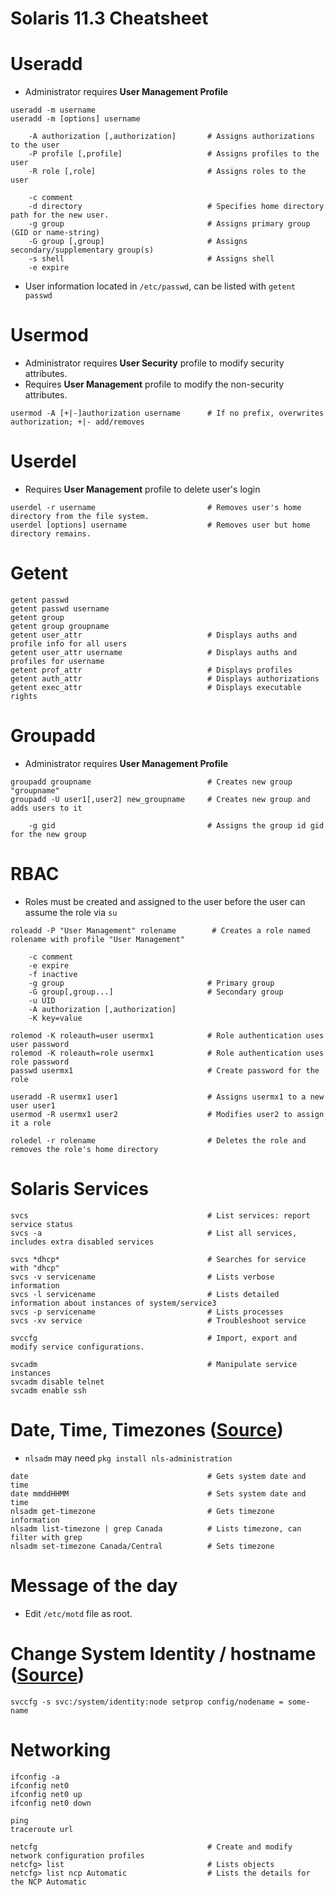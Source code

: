 Solaris 11.3 Cheatsheet
=======================

# Useradd
- Administrator requires **User Management Profile**
```
useradd -m username
useradd -m [options] username

    -A authorization [,authorization]       # Assigns authorizations to the user
    -P profile [,profile]                   # Assigns profiles to the user
    -R role [,role]                         # Assigns roles to the user

    -c comment
    -d directory                            # Specifies home directory path for the new user.
    -g group                                # Assigns primary group (GID or name-string)
    -G group [,group]                       # Assigns secondary/supplementary group(s)
    -s shell                                # Assigns shell
    -e expire
```
- User information located in `/etc/passwd`, can be listed with `getent passwd`

# Usermod
- Administrator requires **User Security** profile to modify security attributes.
- Requires **User Management** profile to modify the non-security attributes.
```
usermod -A [+|-]authorization username      # If no prefix, overwrites authorization; +|- add/removes
```

# Userdel
- Requires **User Management** profile to delete user's login
```
userdel -r username                         # Removes user's home directory from the file system.
userdel [options] username                  # Removes user but home directory remains.
```

# Getent
```
getent passwd
getent passwd username
getent group
getent group groupname
getent user_attr                            # Displays auths and profile info for all users
getent user_attr username                   # Displays auths and profiles for username
getent prof_attr                            # Displays profiles
getent auth_attr                            # Displays authorizations
getent exec_attr                            # Displays executable rights

```

# Groupadd
- Administrator requires **User Management Profile**
```
groupadd groupname                          # Creates new group "groupname"
groupadd -U user1[,user2] new_groupname     # Creates new group and adds users to it

    -g gid                                  # Assigns the group id gid for the new group

```
# RBAC
- Roles must be created and assigned to the user before the user can assume the role via `su`

```
roleadd -P "User Management" rolename        # Creates a role named rolename with profile "User Management"

    -c comment
    -e expire
    -f inactive
    -g group                                # Primary group
    -G group[,group...]                     # Secondary group
    -u UID
    -A authorization [,authorization]
    -K key=value

rolemod -K roleauth=user usermx1            # Role authentication uses user password
rolemod -K roleauth=role usermx1            # Role authentication uses role password
passwd usermx1                              # Create password for the role

useradd -R usermx1 user1                    # Assigns usermx1 to a new user user1
usermod -R usermx1 user2                    # Modifies user2 to assign it a role

roledel -r rolename                         # Deletes the role and removes the role's home directory
```

# Solaris Services

```
svcs                                        # List services: report service status
svcs -a                                     # List all services, includes extra disabled services

svcs *dhcp*                                 # Searches for service with "dhcp"
svcs -v servicename                         # Lists verbose information
svcs -l servicename                         # Lists detailed information about instances of system/service3
svcs -p servicename                         # Lists processes
svcs -xv service                            # Troubleshoot service

svccfg                                      # Import, export and modify service configurations.

svcadm                                      # Manipulate service instances
svcadm disable telnet
svcadm enable ssh
```

# Date, Time, Timezones ([Source](http://unix.stackexchange.com/questions/211425/changing-timezone-in-oracle-solaris-11-2))
- `nlsadm` may need `pkg install nls-administration`
```
date                                        # Gets system date and time
date mmddHHMM                               # Sets system date and time
nlsadm get-timezone                         # Gets timezone information
nlsadm list-timezone | grep Canada          # Lists timezone, can filter with grep
nlsadm set-timezone Canada/Central          # Sets timezone
```

# Message of the day
- Edit `/etc/motd` file as root.

# Change System Identity / hostname ([Source](https://docs.oracle.com/cd/E23824_01/html/821-1451/sysressysinfo-8.html))
```
svccfg -s svc:/system/identity:node setprop config/nodename = some-name
```

# Networking

```
ifconfig -a
ifconfig net0
ifconfig net0 up
ifconfig net0 down

ping
traceroute url

netcfg                                      # Create and modify network configuration profiles
netcfg> list                                # Lists objects
netcfg> list ncp Automatic                  # Lists the details for the NCP Automatic
```
